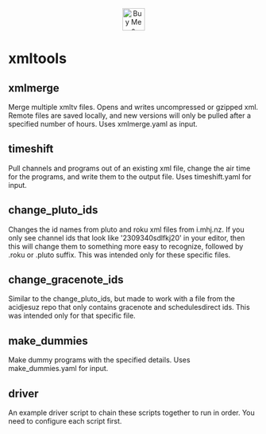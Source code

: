 <div align="center"><a href='https://ko-fi.com/X8X81ELTUM' target='_blank' class="centered-image"><img height='45' style='border:0px;height:45px;' src='https://storage.ko-fi.com/cdn/kofi5.png?v=6' border='0' alt='Buy Me a Coffee at ko-fi.com'/></a></div>

# xmltools

## xmlmerge
Merge multiple xmltv files.  Opens and writes uncompressed or gzipped xml.  Remote files are saved locally, and new versions will only be pulled after a specified number of hours.  Uses xmlmerge.yaml as input.

## timeshift
Pull channels and programs out of an existing xml file, change the air time for the programs, and write them to the output file.  Uses timeshift.yaml for input.

## change_pluto_ids
Changes the id names from pluto and roku xml files from i.mhj.nz.  If you only see channel ids that look like '2309340sdlfkj20' in your editor, then this will change them to something more easy to recognize, followed by .roku or .pluto suffix.  This was intended only for these specific files.

## change_gracenote_ids
Similar to the change_pluto_ids, but made to work with a file from the acidjesuz repo that only contains gracenote and schedulesdirect ids.  This was intended only for that specific file.

## make_dummies
Make dummy programs with the specified details.  Uses make_dummies.yaml for input.

## driver
An example driver script to chain these scripts together to run in order.  You need to configure each script first.